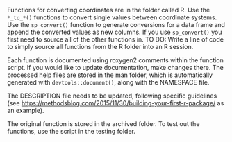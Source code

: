 Functions for converting coordinates are in the folder called R.
Use the `*_to_*()` functions to convert single values between coordinate systems. Use the 
`sp_convert()` function to generate conversions for a data frame and append the converted 
values as new columns. If you use `sp_convert()` you first need to source all of the other 
functions in. TO DO: Write a line of code to simply source all functions from the R folder 
into an R session.

Each function is documented using roxygen2 comments within the function script. If you would 
like to update documentation, make changes there. The processed help files are stored in the 
man folder, which is automatically generated with `devtools::document()`, along with the 
NAMESPACE file.

The DESCRIPTION file needs to be updated, following specific guidelines (see 
https://methodsblog.com/2015/11/30/building-your-first-r-package/ as an example).

The original function is stored in the archived folder. To test out the functions, use the 
script in the testing folder.
